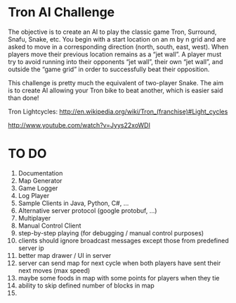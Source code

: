 Tron AI Challenge
====

The objective is to create an AI to play the classic game Tron, Surround, Snafu, Snake, etc.
You begin with a start location on an m by n grid and are asked to move in a corresponding direction (north, south, east, west).
When players move their previous location remains as a “jet wall”.
A player must try to avoid running into their opponents “jet wall”, their own “jet wall”, and outside the “game grid” in order to successfully beat their opposition.

This challenge is pretty much the equivalent of two-player Snake.
The aim is to create AI allowing your Tron bike to beat another, which is easier said than done!



Tron Lightcycles:
http://en.wikipedia.org/wiki/Tron_(franchise)#Light_cycles

http://www.youtube.com/watch?v=Jyys22xoWDI


TO DO
====
1. Documentation
2. Map Generator
3. Game Logger
4. Log Player
5. Sample Clients in Java, Python, C#, ...
6. Alternative server protocol (google protobuf, ...)
7. Multiplayer
8. Manual Control Client
9. step-by-step playing (for debugging / manual control purposes)
10. clients should ignore broadcast messages except those from predefined server ip
11. better map drawer / UI  in server
12. server can send map for next cycle when both players have sent their next moves (max speed)
13. maybe some foods in map with some points for players when they tie
14. ability to skip defined number of blocks in map
15. 

